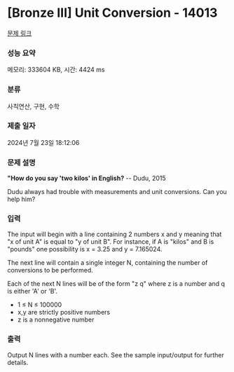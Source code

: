 # [Bronze III] Unit Conversion - 14013 

[문제 링크](https://www.acmicpc.net/problem/14013) 

### 성능 요약

메모리: 333604 KB, 시간: 4424 ms

### 분류

사칙연산, 구현, 수학

### 제출 일자

2024년 7월 23일 18:12:06

### 문제 설명

<p><strong>"How do you say 'two kilos' in English?</strong> -- Dudu, 2015</p>

<p>Dudu always had trouble with measurements and unit conversions. Can you help him?</p>

### 입력 

 <p>The input will begin with a line containing 2 numbers x and y meaning that "x of unit A" is equal to "y of unit B". For instance, if A is "kilos" and B is "pounds" one possibility is x = 3.25 and y = 7.165024.</p>

<p>The next line will contain a single integer N, containing the number of conversions to be performed.</p>

<p>Each of the next N lines will be of the form "z q" where z is a number and q is either 'A' or 'B'.</p>

<ul>
	<li>1 ≤ N ≤ 100000</li>
	<li>x,y are strictly positive numbers</li>
	<li>z is a nonnegative number</li>
</ul>

### 출력 

 <p>Output N lines with a number each. See the sample input/output for further details.</p>

